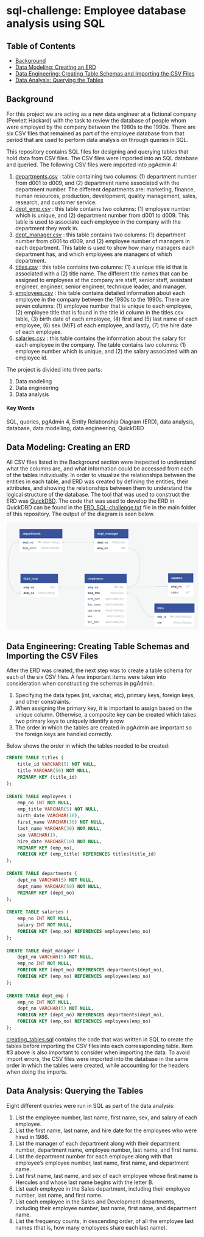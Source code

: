 # sql-challenge: Employee database analysis using SQL

## Table of Contents
* [Background](https://github.com/dspataru/sql-challenge/blob/main/README.md#background)
* [Data Modeling: Creating an ERD](https://github.com/dspataru/sql-challenge/blob/main/README.md#data-modeling-creating-an-erd)
* [Data Engineering: Creating Table Schemas and Importing the CSV Files](https://github.com/dspataru/sql-challenge/blob/main/README.md#data-engineering-creating-table-schemas-and-importing-the-csv-files)
* [Data Analysis: Querying the Tables](https://github.com/dspataru/sql-challenge/blob/main/README.md#data-analysis-querying-the-tables)

## Background

For this project we are acting as a new data engineer at a fictional company (Pewlett Hackard) with the task to review the database of people whom were employed by the company between the 1980s to the 1990s. There are six CSV files that remained as part of the employee database from that period that are used to perform data analysis on through queries in SQL.

This repository contains SQL files for designing and querying tables that hold data from CSV files. The CSV files were imported into an SQL database and queried. The following CSV files were imported into pgAdmin 4:
1. [departments.csv](https://github.com/dspataru/sql-challenge/blob/main/EmployeeSQL/data/departments.csv) : table containing two columns: (1) department number from d001 to d009, and (2) department name associated with the department number. The different departments are: marketing, finance, human resources, production, development, quality management, sales, research, and customer service.
2. [dept_emp.csv](https://github.com/dspataru/sql-challenge/blob/main/EmployeeSQL/data/dept_emp.csv) : this table contains two columns: (1) employee number which is unique, and (2) department number from d001 to d009. This table is used to associate each employee in the company with the department they work in.
3. [dept_manager.csv](https://github.com/dspataru/sql-challenge/blob/main/EmployeeSQL/data/dept_manager.csv) : this table contains two columns: (1) department number from d001 to d009, and (2) employee number of managers in each department. This table is used to show how many managers each department has, and which employees are managers of which department.
4. [titles.csv](https://github.com/dspataru/sql-challenge/blob/main/EmployeeSQL/data/titles.csv) : this table contains two columns: (1) a unique title id that is associated with a (2) title name. The different title names that can be assigned to employees at the company are staff, senior staff, assistant engineer, engineer, senior engineer, technique leader, and manager.
5. [employees.csv](https://github.com/dspataru/sql-challenge/blob/main/EmployeeSQL/data/employees.csv) : this table contains detailed information about each employee in the company between the 1980s to the 1990s. There are seven columns: (1) employee number that is unique to each employee, (2) employee title that is found in the title id column in the titles.csv table, (3) birth date of each employee, (4) first and (5) last name of each employee, (6) sex (M/F) of each employee, and lastly, (7) the hire date of each employee.
6. [salaries.csv](https://github.com/dspataru/sql-challenge/blob/main/EmployeeSQL/data/salaries.csv) : this table contains the information about the salary for each employee in the company. The table contains two columns: (1) employee number which is unique, and (2) the salary associated with an employee id.

The project is divided into three parts:
1. Data modeling
2. Data engineering
3. Data analysis

#### Key Words
SQL, queries, pgAdmin 4, Entity Relationship Diagram (ERD), data analysis, database, data modelling, data engineering, QuickDBD

## Data Modeling: Creating an ERD

All CSV files listed in the Background section were inspected to understand what the columns are, and what information could be accessed from each of the tables individually. In order to visualize the relationships between the entities in each table, and ERD was created by defining the entities, their attributes, and showing the relationships between them to understand the logical structure of the database. The tool that was used to construct the ERD was [QuickDBD](https://app.quickdatabasediagrams.com/#/). The code that was used to develop the ERD in QuickDBD can be found in the [ERD_SQL-challenge.txt](https://github.com/dspataru/sql-challenge/blob/main/EmployeeSQL/ERD_SQL-challenge.txt) file in the main folder of this repository. The output of the diagram is seen below.

![ERD](https://github.com/dspataru/sql-challenge/blob/main/EmployeeSQL/images/employees_ERD.png)

## Data Engineering: Creating Table Schemas and Importing the CSV Files

After the ERD was created, the next step was to create a table schema for each of the six CSV files. A few important items were taken into consideration when constructing the schemas in pgAdmin.
1. Specifying the data types (int, varchar, etc), primary keys, foreign keys, and other constraints.
2. When assigning the primary key, it is important to assign based on the unique column. Otherwise, a composite key can be created which takes two primary keys to uniquely identify a row.
3. The order in which the tables are created in pgAdmin are important so the foreign keys are handled correctly.

Below shows the order in which the tables needed to be created:
```sql
CREATE TABLE titles (
	title_id VARCHAR(5) NOT NULL,
	title VARCHAR(50) NOT NULL,
	PRIMARY KEY (title_id)
);

CREATE TABLE employees (
	emp_no INT NOT NULL,
	emp_title VARCHAR(5) NOT NULL,
	birth_date VARCHAR(10),
	first_name VARCHAR(30) NOT NULL,
	last_name VARCHAR(30) NOT NULL,
	sex VARCHAR(1),
	hire_date VARCHAR(10) NOT NULL,
	PRIMARY KEY (emp_no),
	FOREIGN KEY (emp_title) REFERENCES titles(title_id)
);

CREATE TABLE departments (
	dept_no VARCHAR(5) NOT NULL,
	dept_name VARCHAR(50) NOT NULL,
	PRIMARY KEY (dept_no)
);

CREATE TABLE salaries (
	emp_no INT NOT NULL,
	salary INT NOT NULL,
	FOREIGN KEY (emp_no) REFERENCES employees(emp_no)
);

CREATE TABLE dept_manager (
	dept_no VARCHAR(5) NOT NULL,
	emp_no INT NOT NULL,
	FOREIGN KEY (dept_no) REFERENCES departments(dept_no),
	FOREIGN KEY (emp_no) REFERENCES employees(emp_no)
);

CREATE TABLE dept_emp (
	emp_no INT NOT NULL,
	dept_no VARCHAR(5) NOT NULL,
	FOREIGN KEY (dept_no) REFERENCES departments(dept_no),
	FOREIGN KEY (emp_no) REFERENCES employees(emp_no)
);
```

[creating_tables.sql](https://github.com/dspataru/sql-challenge/blob/main/EmployeeSQL/creating_tables.sql) contains the code that was written in SQL to create the tables before importing the CSV files into each corressponding table. Item #3 above is also important to consider when importing the data. To avoid import errors, the CSV files were imported into the database in the same order in which the tables were created, while accounting for the headers when doing the imports.

## Data Analysis: Querying the Tables

Eight different queries were run in SQL as part of the data analysis:
1. List the employee number, last name, first name, sex, and salary of each employee.
2. List the first name, last name, and hire date for the employees who were hired in 1986.
3. List the manager of each department along with their department number, department name, employee number, last name, and first name.
4. List the department number for each employee along with that employee’s employee number, last name, first name, and department name.
5. List first name, last name, and sex of each employee whose first name is Hercules and whose last name begins with the letter B.
6. List each employee in the Sales department, including their employee number, last name, and first name.
7. List each employee in the Sales and Development departments, including their employee number, last name, first name, and department name.
8. List the frequency counts, in descending order, of all the employee last names (that is, how many employees share each last name).
